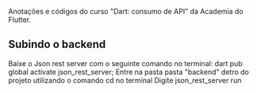 Anotações e códigos do curso "Dart: consumo de API" da Academia do Flutter.

## Subindo o backend
  Baixe o Json rest server com o seguinte comando no terminal: dart pub global activate json_rest_server;
  Entre na pasta pasta "backend" detro do projeto utilizando o comando cd no terminal
  Digite json_rest_server run
